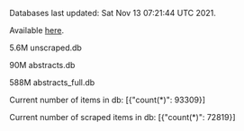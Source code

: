 Databases last updated: Sat Nov 13 07:21:44 UTC 2021. 

Available [here](https://github.com/cbeauhilton/ash-db/releases).

5.6M	unscraped.db

90M	abstracts.db

588M	abstracts_full.db

Current number of items in db:
[{"count(*)": 93309}]

Current number of scraped items in db:
[{"count(*)": 72819}]

